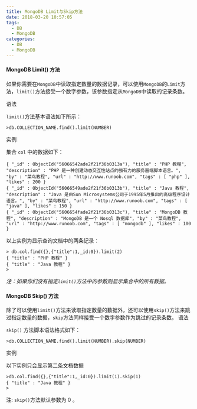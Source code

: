 ```yaml
---
title: MongoDB Limit与Skip方法
date: 2018-03-20 10:57:05
tags:
  - DB
  - MongoDB
categories:
  - DB
  - MongoDB
---
```


#### MongoDB Limit() 方法

如果你需要在`MongoDB`中读取指定数量的数据记录，可以使用`MongoDB`的`Limit`方法，`limit()`方法接受一个数字参数，该参数指定从`MongoDB`中读取的记录条数。

语法

`limit()`方法基本语法如下所示：
```mongodb
>db.COLLECTION_NAME.find().limit(NUMBER)
```
实例

集合 `col` 中的数据如下：
```mongodb
{ "_id" : ObjectId("56066542ade2f21f36b0313a"), "title" : "PHP 教程", "description" : "PHP 是一种创建动态交互性站点的强有力的服务器端脚本语言。", "by" : "菜鸟教程", "url" : "http://www.runoob.com", "tags" : [ "php" ], "likes" : 200 }
{ "_id" : ObjectId("56066549ade2f21f36b0313b"), "title" : "Java 教程", "description" : "Java 是由Sun Microsystems公司于1995年5月推出的高级程序设计语言。", "by" : "菜鸟教程", "url" : "http://www.runoob.com", "tags" : [ "java" ], "likes" : 150 }
{ "_id" : ObjectId("5606654fade2f21f36b0313c"), "title" : "MongoDB 教程", "description" : "MongoDB 是一个 Nosql 数据库", "by" : "菜鸟教程", "url" : "http://www.runoob.com", "tags" : [ "mongodb" ], "likes" : 100 }
```
以上实例为显示查询文档中的两条记录：
```mongodb
> db.col.find({},{"title":1,_id:0}).limit(2)
{ "title" : "PHP 教程" }
{ "title" : "Java 教程" }
>
```
_注：如果你们没有指定`limit()`方法中的参数则显示集合中的所有数据。_

#### MongoDB Skip() 方法

除了可以使用`limit()`方法来读取指定数量的数据外，还可以使用`skip()`方法来跳过指定数量的数据，`skip`方法同样接受一个数字参数作为跳过的记录条数。
语法

`skip()` 方法脚本语法格式如下：
```mongodb
>db.COLLECTION_NAME.find().limit(NUMBER).skip(NUMBER)
```
实例

以下实例只会显示第二条文档数据
```mongodb
>db.col.find({},{"title":1,_id:0}).limit(1).skip(1)
{ "title" : "Java 教程" }
>
```

注: `skip()`方法默认参数为 0 。